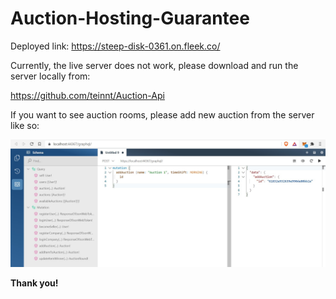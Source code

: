 # Auction-Hosting-Guarantee

Deployed link: https://steep-disk-0361.on.fleek.co/

Currently, the live server does not work, please download and run the server locally from:

https://github.com/teinnt/Auction-Api

If you want to see auction rooms, please add new auction from the server like so:

![alt text](https://github.com/teinnt/Auction-Hosting-Guarantee/blob/master/src/assets/images/readme.jpg)

**Thank you!**
